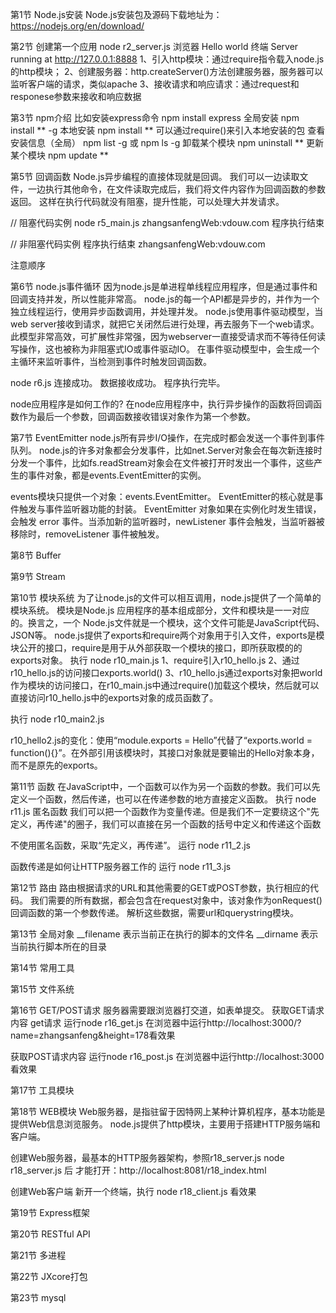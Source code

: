 
第1节 Node.js安装
Node.js安装包及源码下载地址为：https://nodejs.org/en/download/


第2节 创建第一个应用
node r2_server.js
浏览器 Hello world
终端 Server running at http://127.0.0.1:8888
1、引入http模块：通过require指令载入node.js的http模块；
2、创建服务器：http.createServer()方法创建服务器，服务器可以监听客户端的请求，类似apache
3、接收请求和响应请求：通过request和responese参数来接收和响应数据


第3节 npm介绍
比如安装express命令 npm install express
全局安装 npm install ** -g
本地安装 npm install ** 可以通过require()来引入本地安装的包
查看安装信息（全局） npm list -g 或 npm ls -g
卸载某个模块 npm uninstall **
更新某个模块 npm update **


第5节 回调函数
Node.js异步编程的直接体现就是回调。
我们可以一边读取文件，一边执行其他命令，在文件读取完成后，我们将文件内容作为回调函数的参数返回。
这样在执行代码就没有阻塞，提升性能，可以处理大并发请求。

// 阻塞代码实例
node r5_main.js
zhangsanfengWeb:vdouw.com
程序执行结束

// 非阻塞代码实例
程序执行结束
zhangsanfengWeb:vdouw.com

注意顺序


第6节 node.js事件循环
因为node.js是单进程单线程应用程序，但是通过事件和回调支持并发，所以性能非常高。
node.js的每一个API都是异步的，并作为一个独立线程运行，使用异步函数调用，并处理并发。
node.js使用事件驱动模型，当web server接收到请求，就把它关闭然后进行处理，再去服务下一个web请求。
此模型非常高效，可扩展性非常强，因为webserver一直接受请求而不等待任何读写操作，这也被称为非阻塞式IO或事件驱动IO。
在事件驱动模型中，会生成一个主循环来监听事件，当检测到事件时触发回调函数。

node r6.js
连接成功。
数据接收成功。
程序执行完毕。

node应用程序是如何工作的?
在node应用程序中，执行异步操作的函数将回调函数作为最后一个参数，回调函数接收错误对象作为第一个参数。


第7节 EventEmitter
node.js所有异步I/O操作，在完成时都会发送一个事件到事件队列。
node.js的许多对象都会分发事件，比如net.Server对象会在每次新连接时分发一个事件，比如fs.readStream对象会在文件被打开时发出一个事件，这些产生的事件对象，都是events.EventEmitter的实例。

events模块只提供一个对象：events.EventEmitter。
EventEmitter的核心就是事件触发与事件监听器功能的封装。
EventEmitter 对象如果在实例化时发生错误，会触发 error 事件。当添加新的监听器时，newListener 事件会触发，当监听器被移除时，removeListener 事件被触发。


第8节 Buffer


第9节 Stream


第10节 模块系统
为了让node.js的文件可以相互调用，node.js提供了一个简单的模块系统。
模块是Node.js 应用程序的基本组成部分，文件和模块是一一对应的。换言之，一个 Node.js文件就是一个模块，这个文件可能是JavaScript代码、JSON等。
node.js提供了exports和require两个对象用于引入文件，exports是模块公开的接口，require是用于从外部获取一个模块的接口，即所获取模的的exports对象。
执行 node r10_main.js
1、require引入r10_hello.js
2、通过r10_hello.js的访问接口exports.world()
3、r10_hello.js通过exports对象把world作为模块的访问接口，在r10_main.js中通过require()加载这个模块，然后就可以直接访问r10_hello.js中的exports对象的成员函数了。

执行 node r10_main2.js

r10_hello2.js的变化：使用“module.exports = Hello”代替了“exports.world = function(){}”。在外部引用该模块时，其接口对象就是要输出的Hello对象本身，而不是原先的exports。


第11节 函数
在JavaScript中，一个函数可以作为另一个函数的参数。我们可以先定义一个函数，然后传递，也可以在传递参数的地方直接定义函数。
执行 node r11.js
匿名函数
我们可以把一个函数作为变量传递。但是我们不一定要绕这个"先定义，再传递"的圈子，我们可以直接在另一个函数的括号中定义和传递这个函数

不使用匿名函数，采取“先定义，再传递”。
运行 node r11_2.js

函数传递是如何让HTTP服务器工作的
运行 node r11_3.js


第12节 路由
路由根据请求的URL和其他需要的GET或POST参数，执行相应的代码。
我们需要的所有数据，都会包含在request对象中，该对象作为onRequest()回调函数的第一个参数传递。
解析这些数据，需要url和querystring模块。


第13节 全局对象
__filename 表示当前正在执行的脚本的文件名
__dirname 表示当前执行脚本所在的目录


第14节 常用工具


第15节 文件系统


第16节 GET/POST请求
服务器需要跟浏览器打交道，如表单提交。
获取GET请求内容
get请求
运行node r16_get.js
在浏览器中运行http://localhost:3000/?name=zhangsanfeng&height=178看效果

获取POST请求内容
运行node r16_post.js
在浏览器中运行http://localhost:3000看效果


第17节 工具模块


第18节 WEB模块
Web服务器，是指驻留于因特网上某种计算机程序，基本功能是提供Web信息浏览服务。
node.js提供了http模块，主要用于搭建HTTP服务端和客户端。

创建Web服务器，最基本的HTTP服务器架构，参照r18_server.js
node r18_server.js 后
才能打开：http://localhost:8081/r18_index.html

创建Web客户端
新开一个终端，执行 node r18_client.js 看效果



第19节 Express框架


第20节 RESTful API


第21节 多进程


第22节 JXcore打包


第23节 mysql








